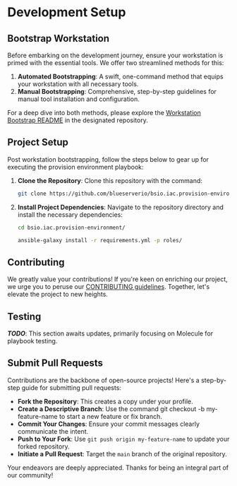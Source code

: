 # Development Setup

## Bootstrap Workstation

Before embarking on the development journey, ensure your workstation is primed with the essential tools. We offer two streamlined methods for this:

1. **Automated Bootstrapping**: A swift, one-command method that equips your workstation with all necessary tools.
2. **Manual Bootstrapping**: Comprehensive, step-by-step guidelines for manual tool installation and configuration.

For a deep dive into both methods, please explore the [Workstation Bootstrap README](https://github.com/blueserverio/bsio.iac.scripts.workstation_bootstrap/blob/main/README.md) in the designated repository.

## Project Setup

Post workstation bootstrapping, follow the steps below to gear up for executing the provision environment playbook:

1. **Clone the Repository**: Clone this repository with the command:
   ```bash
   git clone https://github.com/blueserverio/bsio.iac.provision-environment.git
    ```

2. **Install Project Dependencies**: Navigate to the repository directory and install the necessary dependencies: 
    ```BASH
    cd bsio.iac.provision-environment/
    
    ansible-galaxy install -r requirements.yml -p roles/
    ```

## Contributing
We greatly value your contributions! If you're keen on enriching our project, we urge you to peruse our [CONTRIBUTING guidelines](CONTRIBUTING.md). Together, let's elevate the project to new heights.
 
## Testing
***TODO***: This section awaits updates, primarily focusing on Molecule for playbook testing.  

## Submit Pull Requests
Contributions are the backbone of open-source projects! Here's a step-by-step guide for submitting pull requests: 
- **Fork the Repository**: This creates a copy under your profile.
- **Create a Descriptive Branch**: Use the command git checkout -b my-feature-name to start a new feature or fix branch.
- **Commit Your Changes**: Ensure your commit messages clearly communicate the intent.
- **Push to Your Fork**: Use `git push origin my-feature-name` to update your forked repository.
- **Initiate a Pull Request**: Target the `main` branch of the original repository.

Your endeavors are deeply appreciated. Thanks for being an integral part of our community!